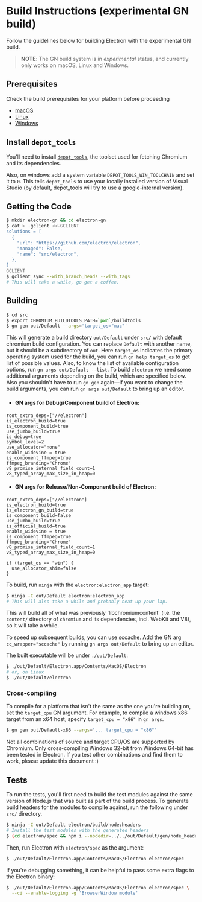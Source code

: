 # Build Instructions (experimental GN build)

Follow the guidelines below for building Electron with the experimental GN
build.

> **NOTE**: The GN build system is in _experimental_ status, and currently only
> works on macOS, Linux and Windows.

## Prerequisites

Check the build prerequisites for your platform before proceeding

  * [macOS](build-instructions-osx.md#prerequisites)
  * [Linux](build-instructions-linux.md#prerequisites)
  * [Windows](build-instructions-windows.md#prerequisites)

## Install `depot_tools`

You'll need to install [`depot_tools`][depot-tools], the toolset
used for fetching Chromium and its dependencies.

Also, on windows add a system variable `DEPOT_TOOLS_WIN_TOOLCHAIN`
and set it to `0`. This tells `depot_tools` to use your locally installed
version of Visual Studio (by default, depot_tools will try to use a google-internal version).

[depot-tools]: http://commondatastorage.googleapis.com/chrome-infra-docs/flat/depot_tools/docs/html/depot_tools_tutorial.html#_setting_up

## Getting the Code

```sh
$ mkdir electron-gn && cd electron-gn
$ cat > .gclient <<-GCLIENT
solutions = [
  {
    "url": "https://github.com/electron/electron",
    "managed": False,
    "name": "src/electron",
  },
]
GCLIENT
$ gclient sync --with_branch_heads --with_tags
# This will take a while, go get a coffee.
```

## Building

```sh
$ cd src
$ export CHROMIUM_BUILDTOOLS_PATH=`pwd`/buildtools
$ gn gen out/Default --args='target_os="mac"'
```

This will generate a build directory `out/Default` under `src/` with
default chromium build configuration. You can replace `Default` with
another name, but it should be a subdirectory of `out`. Here `target_os`
indicates the primary operating system used for the build, you can run
`gn help target_os` to get list of possible values. Also, to know the list
of available configuration options, run `gn args out/Default --list`.
To build `electron` we need some additional arguments depending on the build,
which are specified below. Also you shouldn't have to run `gn gen` again—if
you want to change the build arguments, you can run `gn args out/Default` to
bring up an editor.

* #### GN args for Debug/Component build of Electron:

```gn
root_extra_deps=["//electron"]
is_electron_build=true
is_component_build=true
use_jumbo_build=true
is_debug=true
symbol_level=2
use_allocator="none"
enable_widevine = true
is_component_ffmpeg=true
ffmpeg_branding="Chrome"
v8_promise_internal_field_count=1
v8_typed_array_max_size_in_heap=0
```

* #### GN args for Release/Non-Component build of Electron:

```gn
root_extra_deps=["//electron"]
is_electron_build=true
is_electron_gn_build=true
is_component_build=false
use_jumbo_build=true
is_official_build=true
enable_widevine = true
is_component_ffmpeg=true
ffmpeg_branding="Chrome"
v8_promise_internal_field_count=1
v8_typed_array_max_size_in_heap=0

if (target_os == "win") {
  use_allocator_shim=false
}
```

To build, run `ninja` with the `electron:electron_app` target:

```sh
$ ninja -C out/Default electron:electron_app
# This will also take a while and probably heat up your lap.
```

This will build all of what was previously 'libchromiumcontent' (i.e. the
`content/` directory of `chromium` and its dependencies, incl. WebKit and V8),
so it will take a while.

To speed up subsequent builds, you can use [sccache][sccache]. Add the GN arg
`cc_wrapper="sccache"` by running `gn args out/Default` to bring up an editor.

[sccache]: https://github.com/mozilla/sccache

The built executable will be under `./out/Default`:

```sh
$ ./out/Default/Electron.app/Contents/MacOS/Electron
# or, on Linux
$ ./out/Default/electron
```

### Cross-compiling

To compile for a platform that isn't the same as the one you're building on,
set the `target_cpu` GN argument. For example, to compile a windows x86 target
from an x64 host, specify `target_cpu = "x86"` in `gn args`.

```sh
$ gn gen out/Default-x86 --args='... target_cpu = "x86"'
```

Not all combinations of source and target CPU/OS are supported by Chromium.
Only cross-compiling Windows 32-bit from Windows 64-bit has been tested in
Electron. If you test other combinations and find them to work, please update
this document :)

## Tests

To run the tests, you'll first need to build the test modules against the
same version of Node.js that was built as part of the build process. To
generate build headers for the modules to compile against, run the following
under `src/` directory.

```sh
$ ninja -C out/Default electron/build/node:headers
# Install the test modules with the generated headers
$ (cd electron/spec && npm i --nodedir=../../out/Default/gen/node_headers)
```

Then, run Electron with `electron/spec` as the argument:

```sh
$ ./out/Default/Electron.app/Contents/MacOS/Electron electron/spec
```

If you're debugging something, it can be helpful to pass some extra flags to
the Electron binary:

```sh
$ ./out/Default/Electron.app/Contents/MacOS/Electron electron/spec \
  --ci --enable-logging -g 'BrowserWindow module'
```
